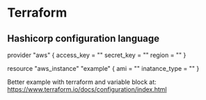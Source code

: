 # Terraform 
## Hashicorp configuration language

provider "aws" {
access_key = ""
secret_key = ""
region = ""
}

resource "aws_instance" "example" {
ami = ""
inatance_type = ""
}

Better example with terraform and variable block at: https://www.terraform.io/docs/configuration/index.html
